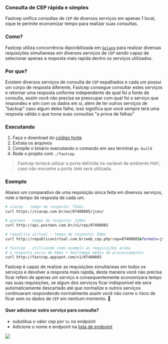 ### Consulta de CEP rápida e simples

Fastcep unifica consultas de `CEP` de diversos serviços em apenas 1 local, oque te permite economizar tempo
para realizar suas consultas.

### Como?
Fastcep utiliza concorrência diponibilizada em [`Golang`](http://golang.org/) para realizar
diversas requisições simultaneas em diversos serviços de `CEP` sendo capaz de selecionar apenas a resposta mais rapida dentro os serviços utilizados.

### Por que?
Existem diversos serviços de consulta de `CEP` espalhados e cada um possui um corpo de resposta diferente,
Fastcep consegue consultar estes serviços e retornar uma resposta uniforme independente de qual foi a fonte de consulta, assim você não precisa se preocupar com qual foi o serviço que respondeu e sim com os dados em sí, além de ter outros serviços de "backup" caso algum deles falhe, isso significa que você sempre terá uma resposta válida o que torna suas consultas "a prova de falhas"

### Executando

1. Faça o download do [código fonte](https://github.com/rafa-acioly/fastcep/archive/master.zip)
2. Extraia os arquivos
3. Compile o binário executando o comando em seu terminal `go build`
4. Rode o projeto com `./fastcep`

> Fastcep tentará utilizar a porta definida na variável de ambiente `PORT`, caso não encontre a porta `3000` será utilizada.

### Exemplo

Abaixo um comparativo de uma requisição única feita em diversos serviços, note o tempo de resposta de cada um.

```sh
# viacep - tempo de resposta: 754ms
curl https://viacep.com.br/ws/07400885/json/

# postmon - tempo de resposta: 118ms
curl http://api.postmon.com.br/v1/cep/07400885

# republica virtual - tempo de resposta: 66ms
curl http://republicavirtual.com.br/web_cep.php?cep=07400885&formato=json
```


```sh
# fastcep - utilizando como exemplo as requisições acima
# a resposta seria de 66ms + 5ms(tempo médio de processamento)
curl http://fastcep.appspot.com/v1/07400885
```

Fastcep é capaz de realizar as requisições simultaneas em todos os serviços e devolver
a resposta mais rapida, desta maneira você não precisa ficar refem de apenas um serviço e consequentemente economizara tempo nas suas requisições,
se algum dos serviços ficar indisponivel ele sera automaticamente descartado até que normalize e outros serviços continuaram respondendo normalmente assim você não corre
o risco de ficar sem os dados de `CEP` em nenhum momento. :tada:


#### Quer adicionar outro serviço para consulta?
- substitua o valor cep por `%s` no endpoint
- Adicione o nome e endpoint na [lista de endpoint](https://github.com/rafa-acioly/fastcep/blob/master/main.go#L21)


![](https://preview.ibb.co/fnkAxU/gopher.png)

